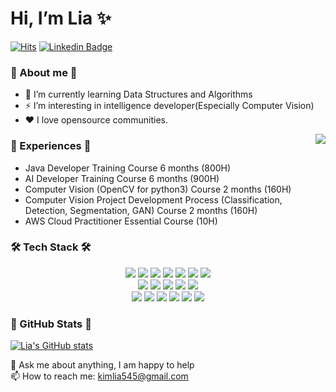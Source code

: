 # Hi, I’m Lia ✨
[![Hits](https://hits.seeyoufarm.com/api/count/incr/badge.svg?url=https%3A%2F%2Fgithub.com%2Fkimlia545&count_bg=%23EB8B10&title_bg=%23684327&icon=&icon_color=%23E7E7E7&title=VISIT&edge_flat=false)](https://github.com/kimlia545)
[![Linkedin Badge](https://img.shields.io/badge/-LinkedIn-blue?style=flat-square&logo=Linkedin&logoColor=white&link=https://www.linkedin.com/in/lia-kim-599b5a227/)](https://www.linkedin.com/in/lia-kim-599b5a227/)

### :christmas_tree: About me :christmas_tree:
- 🌱 I’m currently learning Data Structures and Algorithms
- ⚡ I’m interesting in intelligence developer(Especially Computer Vision)
- ❤️ I love opensource communities.

<img align='right' src="http://mazassumnida.wtf/api/v2/generate_badge?boj=ryeoeun">

### :birthday: Experiences :birthday:
- Java Developer Training Course 6 months (800H)
- AI Developer Training Course 6 months (900H)
- Computer Vision (OpenCV for python3) Course 2 months (160H)
- Computer Vision Project Development Process (Classification, Detection, Segmentation, GAN) Course 2 months (160H)
- AWS Cloud Practitioner Essential Course (10H)

### 🛠 Tech Stack 🛠
<p align="center">
<img src="https://img.shields.io/badge/Python-3776AB?style=for-the-badge&logo=Python&logoColor=white"> 
<img src="https://img.shields.io/badge/OpenCV-5C3EE8?style=for-the-badge&logo=OpenCV&logoColor=black"> 
<img src="https://img.shields.io/badge/Pytorch-EE4C2C?style=for-the-badge&logo=Pytorch&logoColor=black">  
<img src="https://img.shields.io/badge/Keras-D00000?style=for-the-badge&logo=Keras&logoColor=black"> 
<img src="https://img.shields.io/badge/Tensorflow-FF6F00?style=for-the-badge&logo=Tensorflow&logoColor=black"> 
<img src="https://img.shields.io/badge/github-181717?style=for-the-badge&logo=github&logoColor=white">  
<img src="https://img.shields.io/badge/linux-FCC624?style=for-the-badge&logo=linux&logoColor=black"> 
<br>  
<img src="https://img.shields.io/badge/R-276DC3?style=for-the-badge&logo=R&logoColor=black"> 
<img src="https://img.shields.io/badge/oracle-F80000?style=for-the-badge&logo=oracle&logoColor=white"> 
<img src="https://img.shields.io/badge/mysql-4479A1?style=for-the-badge&logo=mysql&logoColor=white"> 
<img src="https://img.shields.io/badge/mariaDB-003545?style=for-the-badge&logo=mariaDB&logoColor=white">  
<img src="https://img.shields.io/badge/Selenium-43B02A?style=for-the-badge&logo=Selenium&logoColor=black">  
<br>
<img src="https://img.shields.io/badge/JAVA-007396?style=for-the-badge&logo=java&logoColor=white"> 
<img src="https://img.shields.io/badge/Spring-6DB33F?style=for-the-badge&logo=Spring&logoColor=white"> 
<img src="https://img.shields.io/badge/javascript-F7DF1E?style=for-the-badge&logo=javascript&logoColor=black">  
<img src="https://img.shields.io/badge/jquery-0769AD?style=for-the-badge&logo=jquery&logoColor=white"> 
<img src="https://img.shields.io/badge/html5-E34F26?style=for-the-badge&logo=html5&logoColor=white">  
<img src="https://img.shields.io/badge/css3-1572B6?style=for-the-badge&logo=css3&logoColor=white"> 
</p>

### :musical_note: GitHub Stats :musical_note:
[![Lia's GitHub stats](https://github-readme-stats.vercel.app/api?username=kimlia545&hide_title=true&show_icons=true&include_all_commits=true&disable_animations=true&theme=vue)](https://github.com/anuraghazra/github-readme-stats)
  
💬 Ask me about anything, I am happy to help
<br>
📫 How to reach me: kimlia545@gmail.com

<!--
**kimlia545/kimlia545** is a ✨ _special_ ✨ repository because its `README.md` (this file) appears on your GitHub profile.



